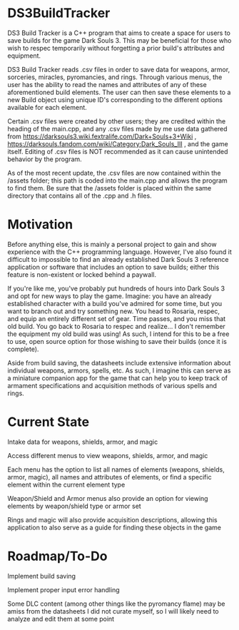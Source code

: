 # DS3BuildTracker

DS3 Build Tracker is a C++ program that aims to create a space for users to save builds for the game Dark Souls 3. This may be beneficial for those who wish to respec temporarily without forgetting a prior build's attributes and equipment.

DS3 Build Tracker reads .csv files in order to save data for weapons, armor, sorceries, miracles, pyromancies, and rings. Through various menus, the user has the ability to read the names and attributes of any of these aforementioned build elements. The user can then save these elements to a new Build object using unique ID's corresponding to the different options available for each element.

Certain .csv files were created by other users; they are credited within the heading of the main.cpp, and any .csv files made by me use data gathered from https://darksouls3.wiki.fextralife.com/Dark+Souls+3+Wiki , https://darksouls.fandom.com/wiki/Category:Dark_Souls_III , and the game itself. Editing of .csv files is NOT recommended as it can cause unintended behavior by the program.

As of the most recent update, the .csv files are now contained within the /assets folder; this path is coded into the main.cpp and allows the program to find them. Be sure that the /assets folder is placed within the same directory that contains all of the .cpp and .h files.

# Motivation
Before anything else, this is mainly a personal project to gain and show experience with the C++ programming language. However, I've also found it difficult to impossible to find an already established Dark Souls 3 reference application or software that includes an option to save builds; either this feature is non-existent or locked behind a paywall.

If you're like me, you've probably put hundreds of hours into Dark Souls 3 and opt for new ways to play the game. Imagine: you have an already established character with a build you've admired for some time, but you want to branch out and try something new. You head to Rosaria, respec, and equip an entirely different set of gear. Time passes, and you miss that old build. You go back to Rosaria to respec and realize... I don't remember the equipment my old build was using! As such, I intend for this to be a free to use, open source option for those wishing to save their builds (once it is complete).

Aside from build saving, the datasheets include extensive information about individual weapons, armors, spells, etc. As such, I imagine this can serve as a miniature companion app for the game that can help you to keep track of armament specifications and acquisition methods of various spells and rings.

# Current State
Intake data for weapons, shields, armor, and magic

Access different menus to view weapons, shields, armor, and magic

Each menu has the option to list all names of elements (weapons, shields, armor, magic), all names and attributes of elements, or find a specific element within the current element type

Weapon/Shield and Armor menus also provide an option for viewing elements by weapon/shield type or armor set

Rings and magic will also provide acquisition descriptions, allowing this application to also serve as a guide for finding these objects in the game

# Roadmap/To-Do

Implement build saving

Implement proper input error handling

Some DLC content (among other things like the pyromancy flame) may be amiss from the datasheets I did not curate myself, so I will likely need to analyze and edit them at some point
